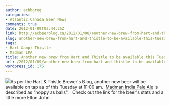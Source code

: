 ```yaml
---
author: acbbgreg
categories:
- Atlantic Canada Beer News
comments: true
date: 2012-01-09T02:44:25Z
link: http://acbeerblog.ca/2012/01/08/another-new-brew-from-hart-and-thistle-to-be-available-this-tuesday/
slug: another-new-brew-from-hart-and-thistle-to-be-available-this-tuesday
tags:
- Hart &amp; Thistle
- Madman IPA
title: Another new brew from Hart and Thistle to be available this Tuesday
url: /2012/01/09/another-new-brew-from-hart-and-thistle-to-be-available-this-tuesday/
wordpress_id: 175
---
```


[![](http://acbeerblog.ca/wp-content/uploads/2012/01/hartandthistle_logo4.jpg)](http://acbeerblog.ca/wp-content/uploads/2012/01/hartandthistle_logo4.jpg)As per the Hart & Thistle Brewer's Blog, another new beer will be available on tap as of this Tuesday at 11:00 am.  [Madman India Pale Ale](http://hartandthistle.blogspot.com/2012/01/madman-ipa.html) is described as "hoppy as balls".   Check out the link for the beer's stats and a little more Elton John.
